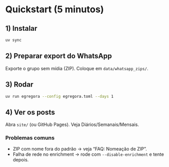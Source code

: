 # Quickstart (5 minutos)

## 1) Instalar

```bash
uv sync
```

## 2) Preparar export do WhatsApp

Exporte o grupo sem mídia (ZIP).
Coloque em `data/whatsapp_zips/`.

## 3) Rodar

```bash
uv run egregora --config egregora.toml --days 1
```

## 4) Ver os posts

Abra `site/` (ou GitHub Pages).
Veja Diários/Semanais/Mensais.

### Problemas comuns

- ZIP com nome fora do padrão → veja “FAQ: Nomeação de ZIP”.
- Falha de rede no enrichment → rode com `--disable-enrichment` e tente depois.
